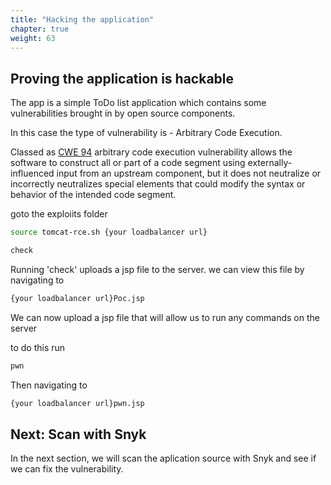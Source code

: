 ```yaml
---
title: "Hacking the application"
chapter: true
weight: 63
---
```


## Proving the application is hackable

The app is a simple ToDo list application which contains some vulnerabilities brought in by open source components.

In this case the type of vulnerability is - Arbitrary Code Execution.

Classed as [CWE 94](https://cwe.mitre.org/data/definitions/94.html) arbitrary code execution vulnerability allows the software to construct all or part of a code segment using externally-influenced input from an upstream component, but it does not neutralize or incorrectly neutralizes special elements that could modify the syntax or behavior of the intended code segment.


goto the exploiits folder


```bash
source tomcat-rce.sh {your loadbalancer url}

check
```

Running 'check' uploads a jsp file to the server.
we can view this file by navigating to 

```bash
{your loadbalancer url}Poc.jsp
```

We can now upload a jsp file that will allow us to run any commands on the server

to do this run

```bash
pwn
```

Then navigating to 

```bash
{your loadbalancer url}pwn.jsp
```



## Next: Scan with Snyk
In the next section, we will scan the aplication source with Snyk and see if we can fix the vulnerability.

